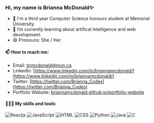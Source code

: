 ### Hi, my name is Brianna McDonald✨

- 🔭 I'm a third year Computer Science honours student at Memorial University.  
- 🌱 I’m currently learning about artifical intelligence and web development.
- 😄 Pronouns: She / Her

#### 📫 How to reach me:

- Email: brmcdonald@mun.ca
- LinkedIn: [https://www.linkedin.com/in/briannamcdonald/](https://www.linkedin.com/in/briannamcdonald/)
- Twitter: [https://twitter.com/Brianna_Codes](https://twitter.com/Brianna_Codes)
- Portfolio Website: [briannamcdonald.github.io/portfolio-website](briannamcdonald.github.io/portfolio-website)


#### 👩🏻‍💻 My skills and tools:

![Reactjs](https://img.shields.io/badge/-Reactjs-ff69b4) ![JavaScript](https://img.shields.io/badge/-JavaScript-blueviolet) ![HTML](https://img.shields.io/badge/-HTML-blue) ![CSS](https://img.shields.io/badge/-CSS-brightgreen) ![Python](https://img.shields.io/badge/-Python-yellow) ![Java](https://img.shields.io/badge/-Java-orange) ![C](https://img.shields.io/badge/-C-red)



<!--
**briannamcdonald/briannamcdonald** is a ✨ _special_ ✨ repository because its `README.md` (this file) appears on your GitHub profile.

Here are some ideas to get you started:

- 🔭 I’m currently working on ...
- 🌱 I’m currently learning ...
- 👯 I’m looking to collaborate on ...
- 🤔 I’m looking for help with ...
- 💬 Ask me about ...
- 📫 How to reach me: ...
- 😄 Pronouns: ...
- ⚡ Fun fact: ...
-->
